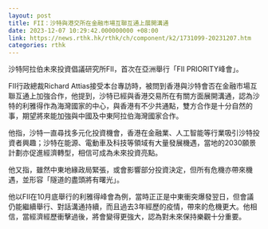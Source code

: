 ```yaml
---
layout: post
title: FII：沙特與港交所在金融市場互聯互通上展開溝通
date: 2023-12-07 10:29:42.000000000 +08:00
link: https://news.rthk.hk/rthk/ch/component/k2/1731099-20231207.htm
categories: rthk
---
```


沙特阿拉伯未來投資倡議研究所FII，首次在亞洲舉行「FII PRIORITY峰會」。

FII行政總裁Richard Attias接受本台專訪時，被問到香港與沙特會否在金融市場互聯互通上加強合作，他提到，沙特已經與香港交易所在有關方面展開溝通，認為沙特的利雅得作為海灣國家的中心，與香港有不少共通點，雙方合作是十分自然的事，期望將來能加強與中國及中東阿拉伯海灣國家合作。

他指，沙特一直尋找多元化投資機會，香港在金融業、人工智能等行業吸引沙特投資者興趣；沙特在能源、電動車及科技等領域有大量發展機遇，當地的2030願景計劃亦促進經濟轉型，相信可成為未來投資亮點。

他又指，雖然中東地緣政局緊張，或會影響部分投資決定，但所有危機亦帶來機遇，並形容「隧道的盡頭將有曙光」。

他以FII在10月底舉行的利雅得峰會為例，當時正正是中東衝突爆發翌日，但會議仍能繼續舉行、對話溝通持續，而且過去3年經歷的疫情，帶來的危機更大。他相信，當經濟經歷衝擊過後，將會變得更強大，認為對未來保持樂觀十分重要。
